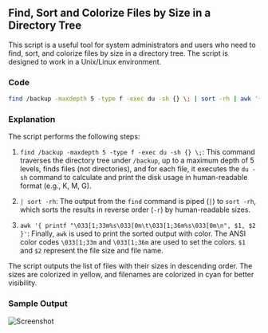 ## Find, Sort and Colorize Files by Size in a Directory Tree

This script is a useful tool for system administrators and users who need to find, sort, and colorize files by size in a directory tree. The script is designed to work in a Unix/Linux environment.


### Code

```bash
find /backup -maxdepth 5 -type f -exec du -sh {} \; | sort -rh | awk '{ printf "\033[1;33m%s\033[0m\t\033[1;36m%s\033[0m\n", $1, $2 }'
```


### Explanation

The script performs the following steps:

1. `find /backup -maxdepth 5 -type f -exec du -sh {} \;`: This command traverses the directory tree under `/backup`, up to a maximum depth of 5 levels, finds files (not directories), and for each file, it executes the `du -sh` command to calculate and print the disk usage in human-readable format (e.g., K, M, G).

2. `| sort -rh`: The output from the `find` command is piped (`|`) to `sort -rh`, which sorts the results in reverse order (`-r`) by human-readable sizes.

3. `awk '{ printf "\033[1;33m%s\033[0m\t\033[1;36m%s\033[0m\n", $1, $2 }'`: Finally, `awk` is used to print the sorted output with color. The ANSI color codes `\033[1;33m` and `\033[1;36m` are used to set the colors. `$1` and `$2` represent the file size and file name.


The script outputs the list of files with their sizes in descending order. The sizes are colorized in yellow, and filenames are colorized in cyan for better visibility.

### Sample Output
![Screenshot](https://i.imgur.com/SMHsIZD.png)

